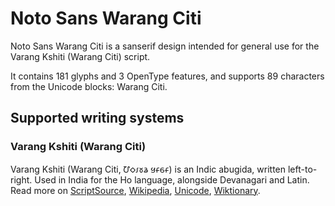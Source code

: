 
# Noto Sans Warang Citi

Noto Sans Warang Citi is a sanserif design intended for general use for the Varang Kshiti (Warang Citi) script.

It contains 181 glyphs and 3 OpenType features, and supports 89 characters from the Unicode blocks: Warang Citi.


## Supported writing systems


### Varang Kshiti (Warang Citi)

Varang Kshiti (Warang Citi, 𑢹𑣗𑣁𑣜𑣊 𑣏𑣂𑣕𑣂‎) is an Indic abugida, written left-to-right. Used in India for the Ho language, alongside Devanagari and Latin. Read more on [ScriptSource](https://scriptsource.org/scr/Wara), [Wikipedia](https://en.wikipedia.org/wiki/ISO_15924:Wara), [Unicode](https://www.unicode.org/versions/Unicode13.0.0/ch13.pdf#G27702), [Wiktionary](https://en.wiktionary.org/wiki/Category:Varang_Kshiti_script).

